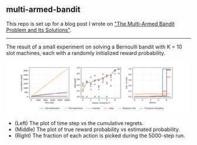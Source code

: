 ## multi-armed-bandit

This repo is set up for a blog post I wrote on ["The Multi-Armed Bandit Problem and Its Solutions"](https://lilianweng.github.io/lil-log/2018/01/23/the-multi-armed-bandit-problem-and-its-solutions.html).

---

The result of a small experiment on solving a Bernoulli bandit with K = 10 slot machines, each with a randomly initialized reward probability.

![Alt text](results_K10_N10000.png?raw=true "K=10 N=5000")

- (Left) The plot of time step vs the cumulative regrets.
- (Middle) The plot of true reward probability vs estimated probability.
- (Right) The fraction of each action is picked during the 5000-step run.
